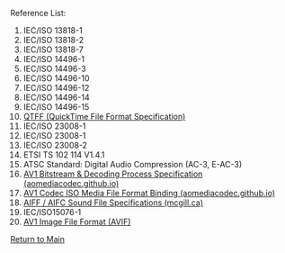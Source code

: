 Reference List:
1. IEC/ISO 13818-1
2. IEC/ISO 13818-2
3. IEC/ISO 13818-7
4. IEC/ISO 14496-1
5. IEC/ISO 14496-3
6. IEC/ISO 14496-10
7. IEC/ISO 14496-12
8. IEC/ISO 14496-14
9. IEC/ISO 14496-15
10. [QTFF (QuickTime File Format Specification)](#https://developer.apple.com/library/archive/documentation/QuickTime/QTFF/QTFFPreface/qtffPreface.html)
11. IEC/ISO 23008-1
12. IEC/ISO 23008-1
13. IEC/ISO 23008-2
14. ETSI TS 102 114 V1.4.1
15. ATSC Standard: Digital Audio Compression (AC-3, E-AC-3)
16.  [AV1 Bitstream & Decoding Process Specification (aomediacodec.github.io)](https://aomediacodec.github.io/av1-spec/av1-spec.pdf)
17. [AV1 Codec ISO Media File Format Binding (aomediacodec.github.io)](https://aomediacodec.github.io/av1-isobmff/)
18. [AIFF / AIFC Sound File Specifications (mcgill.ca)](http://www-mmsp.ece.mcgill.ca/Documents/AudioFormats/AIFF/AIFF.html)
19. IEC/ISO15076-1
20. [AV1 Image File Format (AVIF)](https://aomediacodec.github.io/av1-avif/)


[Return to Main](../README.md)
